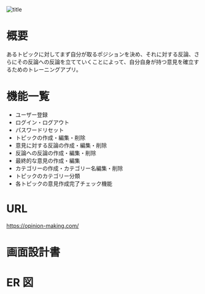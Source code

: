 ![title](image/title.png)

# 概要

あるトピックに対してまず自分が取るポジションを決め、それに対する反論、さらにその反論への反論を立てていくことによって、自分自身が持つ意見を確立するためのトレーニングアプリ。

# 機能一覧

-   ユーザー登録
-   ログイン・ログアウト
-   パスワードリセット
-   トピックの作成・編集・削除
-   意見に対する反論の作成・編集・削除
-   反論への反論の作成・編集・削除
-   最終的な意見の作成・編集
-   カテゴリーの作成・カテゴリー名編集・削除
-   トピックのカテゴリー分類
-   各トピックの意見作成完了チェック機能

# URL

https://opinion-making.com/

# 画面設計書

# ER 図

